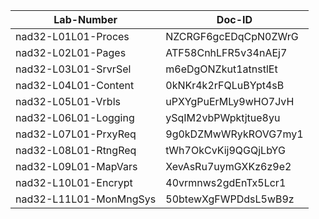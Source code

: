 Lab-Number            |Doc-ID
----------------------|--------------------
nad32-L01L01-Proces    |NZCRGF6gcEDqCpN0ZWrG
nad32-L02L01-Pages     |ATF58CnhLFR5v34nAEj7
nad32-L03L01-SrvrSel   |m6eDgONZkut1atnstlEt
nad32-L04L01-Content   |0kNKr4k2rFQLuBYpt4sB
nad32-L05L01-Vrbls     |uPXYgPuErMLy9wHO7JvH
nad32-L06L01-Logging   |ySqIM2vbPWpktjtue8yu
nad32-L07L01-PrxyReq   |9g0kDZMwWRykROVG7my1
nad32-L08L01-RtngReq   |tWh7OkCvKij9QGQjLbYG
nad32-L09L01-MapVars   |XevAsRu7uymGXKz6z9e2
nad32-L10L01-Encrypt   |40vrmnws2gdEnTx5Lcr1
nad32-L11L01-MonMngSys |50btewXgFWPDdsL5wB9z
